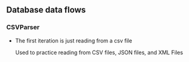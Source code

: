 ## Database data flows

### CSVParser
- The first iteration is just reading from a csv file 
    
    Used to practice reading from CSV files, JSON files, and XML Files
